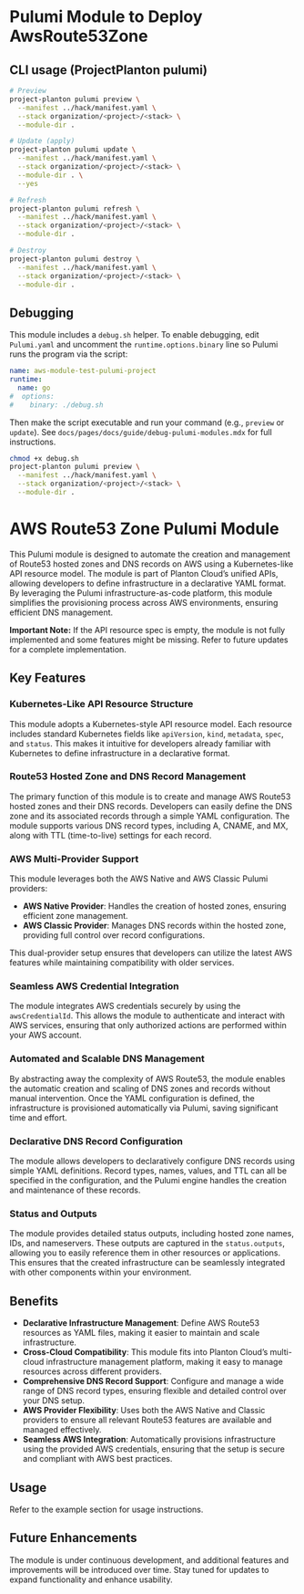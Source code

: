 # Pulumi Module to Deploy AwsRoute53Zone

## CLI usage (ProjectPlanton pulumi)

```bash
# Preview
project-planton pulumi preview \
  --manifest ../hack/manifest.yaml \
  --stack organization/<project>/<stack> \
  --module-dir .

# Update (apply)
project-planton pulumi update \
  --manifest ../hack/manifest.yaml \
  --stack organization/<project>/<stack> \
  --module-dir . \
  --yes

# Refresh
project-planton pulumi refresh \
  --manifest ../hack/manifest.yaml \
  --stack organization/<project>/<stack> \
  --module-dir .

# Destroy
project-planton pulumi destroy \
  --manifest ../hack/manifest.yaml \
  --stack organization/<project>/<stack> \
  --module-dir .
```

## Debugging

This module includes a `debug.sh` helper. To enable debugging, edit `Pulumi.yaml` and uncomment the `runtime.options.binary` line so Pulumi runs the program via the script:

```yaml
name: aws-module-test-pulumi-project
runtime:
  name: go
#  options:
#    binary: ./debug.sh
```

Then make the script executable and run your command (e.g., `preview` or `update`). See `docs/pages/docs/guide/debug-pulumi-modules.mdx` for full instructions.

```bash
chmod +x debug.sh
project-planton pulumi preview \
  --manifest ../hack/manifest.yaml \
  --stack organization/<project>/<stack> \
  --module-dir .
```

# AWS Route53 Zone Pulumi Module

This Pulumi module is designed to automate the creation and management of Route53 hosted zones and DNS records on AWS using a Kubernetes-like API resource model. The module is part of Planton Cloud’s unified APIs, allowing developers to define infrastructure in a declarative YAML format. By leveraging the Pulumi infrastructure-as-code platform, this module simplifies the provisioning process across AWS environments, ensuring efficient DNS management.

**Important Note:** If the API resource spec is empty, the module is not fully implemented and some features might be missing. Refer to future updates for a complete implementation.

## Key Features

### Kubernetes-Like API Resource Structure
This module adopts a Kubernetes-style API resource model. Each resource includes standard Kubernetes fields like `apiVersion`, `kind`, `metadata`, `spec`, and `status`. This makes it intuitive for developers already familiar with Kubernetes to define infrastructure in a declarative format. 

### Route53 Hosted Zone and DNS Record Management
The primary function of this module is to create and manage AWS Route53 hosted zones and their DNS records. Developers can easily define the DNS zone and its associated records through a simple YAML configuration. The module supports various DNS record types, including A, CNAME, and MX, along with TTL (time-to-live) settings for each record.

### AWS Multi-Provider Support
This module leverages both the AWS Native and AWS Classic Pulumi providers:
- **AWS Native Provider**: Handles the creation of hosted zones, ensuring efficient zone management.
- **AWS Classic Provider**: Manages DNS records within the hosted zone, providing full control over record configurations.

This dual-provider setup ensures that developers can utilize the latest AWS features while maintaining compatibility with older services.

### Seamless AWS Credential Integration
The module integrates AWS credentials securely by using the `awsCredentialId`. This allows the module to authenticate and interact with AWS services, ensuring that only authorized actions are performed within your AWS account.

### Automated and Scalable DNS Management
By abstracting away the complexity of AWS Route53, the module enables the automatic creation and scaling of DNS zones and records without manual intervention. Once the YAML configuration is defined, the infrastructure is provisioned automatically via Pulumi, saving significant time and effort.

### Declarative DNS Record Configuration
The module allows developers to declaratively configure DNS records using simple YAML definitions. Record types, names, values, and TTL can all be specified in the configuration, and the Pulumi engine handles the creation and maintenance of these records.

### Status and Outputs
The module provides detailed status outputs, including hosted zone names, IDs, and nameservers. These outputs are captured in the `status.outputs`, allowing you to easily reference them in other resources or applications. This ensures that the created infrastructure can be seamlessly integrated with other components within your environment.

## Benefits

- **Declarative Infrastructure Management**: Define AWS Route53 resources as YAML files, making it easier to maintain and scale infrastructure.
- **Cross-Cloud Compatibility**: This module fits into Planton Cloud’s multi-cloud infrastructure management platform, making it easy to manage resources across different providers.
- **Comprehensive DNS Record Support**: Configure and manage a wide range of DNS record types, ensuring flexible and detailed control over your DNS setup.
- **AWS Provider Flexibility**: Uses both the AWS Native and Classic providers to ensure all relevant Route53 features are available and managed effectively.
- **Seamless AWS Integration**: Automatically provisions infrastructure using the provided AWS credentials, ensuring that the setup is secure and compliant with AWS best practices.

## Usage

Refer to the example section for usage instructions.

## Future Enhancements

The module is under continuous development, and additional features and improvements will be introduced over time. Stay tuned for updates to expand functionality and enhance usability.
